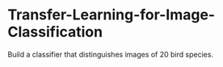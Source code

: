 # Transfer-Learning-for-Image-Classification
Build a classifier that distinguishes images of 20 bird species.
